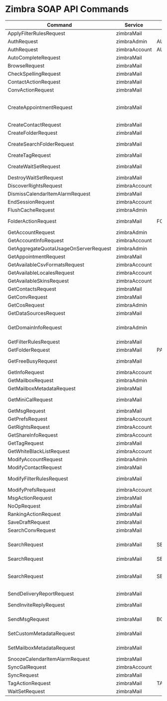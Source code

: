# Zimbra SOAP API Commands

| Command                               | Service       | Arguments         | Requires                       | Captures              | Note                                                                                               |
| ------------------------------------- | ------------- | ----------------- | ------------------------------ | --------------------- | -------------------------------------------------------------------------------------------------- |
| ApplyFilterRulesRequest               | zimbraMail    |                   | AUTHTOKEN,FILTER               |                       | query "test"                                                                                       |
| AuthRequest                           | zimbraAdmin   | AUTHTYPE          |                                | ADMINAUTHTOKEN        | AUTHTYPE=admin                                                                                     |
| AuthRequest                           | zimbraAccount | AUTHTYPE          |                                | AUTHTOKEN             | AUTHTYPE=user                                                                                      |
| AutoCompleteRequest                   | zimbraMail    |                   | AUTHTOKEN                      |                       | name "user"                                                                                        |
| BrowseRequest                         | zimbraMail    |                   | AUTHTOKEN                      |                       | browseBy "domains"                                                                                 |
| CheckSpellingRequest                  | zimbraMail    |                   | AUTHTOKEN                      |                       | text "This is a spelling chck tert."                                                               |
| ContactActionRequest                  | zimbraMail    |                   | AUTHTOKEN,CONTACT              |                       | action "tag" "test"                                                                                |
| ConvActionRequest                     | zimbraMail    |                   | AUTHTOKEN,CONVERSATION         |                       | action "read"                                                                                      |
| CreateAppointmentRequest              | zimbraMail    |                   | AUTHTOKEN                      |                       | name "soaptest appointment" content "just a test" s "20170628T110000" e "20170628T120000"          |
| CreateContactRequest                  | zimbraMail    |                   | AUTHTOKEN                      |                       | lastName "Testing"                                                                                 |
| CreateFolderRequest                   | zimbraMail    |                   | AUTHTOKEN                      |                       | name soaptest                                                                                      |
| CreateSearchFolderRequest             | zimbraMail    |                   | AUTHTOKEN                      |                       | name soapsearchtest query "Testing" l "1"                                                          |
| CreateTagRequest                      | zimbraMail    |                   | AUTHTOKEN                      |                       | creates soaptest tag                                                                               |
| CreateWaitSetRequest                  | zimbraMail    |                   | AUTHTOKEN                      | WAITSETID, WAITSETSEQ |                                                                                                    |
| DestroyWaitSetRequest                 | zimbraMail    |                   | AUTHTOKEN,WAITSETID            |                       |                                                                                                    |
| DiscoverRightsRequest                 | zimbraAccount |                   | AUTHTOKEN                      |                       | right sendAs ???                                                                                   |
| DismissCalendarItemAlarmRequest       | zimbraMail    |                   | AUTHTOKEN                      |                       |                                                                                                    |
| EndSessionRequest                     | zimbraAccount |                   | AUTHTOKEN                      |                       |                                                                                                    |
| FlushCacheRequest                     | zimbraAdmin   |                   | ADMINAUTHTOKEN                 |                       |                                                                                                    |
| FolderActionRequest                   | zimbraMail    | FOLDERACTIONTYPE  | AUTHTOKEN,FOLDER               |                       | FOLDERACTIONTYPE read,delete supported                                                             |
| GetAccountRequest                     | zimbraAdmin   |                   | ADMINAUTHTOKEN                 | ACCOUNTID             |                                                                                                    |
| GetAccountInfoRequest                 | zimbraAccount |                   | AUTHTOKEN                      |                       |                                                                                                    |
| GetAggregateQuotaUsageOnServerRequest | zimbraAdmin   |                   | ADMINAUTHTOKEN                 |                       |                                                                                                    |
| GetAppointmentRequest                 | zimbraMail    |                   | AUTHTOKEN,APPOINTMENT          |                       |                                                                                                    |
| GetAvailableCsvFormatsRequest         | zimbraAccount |                   | AUTHTOKEN                      |                       |                                                                                                    |
| GetAvailableLocalesRequest            | zimbraAccount |                   | AUTHTOKEN                      |                       |                                                                                                    |
| GetAvailableSkinsRequest              | zimbraAccount |                   | AUTHTOKEN                      |                       |                                                                                                    |
| GetContactsRequest                    | zimbraMail    |                   | AUTHTOKEN                      | CONTACT               |                                                                                                    |
| GetConvRequest                        | zimbraMail    |                   | AUTHTOKEN,CONVERSATION         |                       |                                                                                                    |
| GetCosRequest                         | zimbraAdmin   |                   | ADMINAUTHTOKEN                 |                       |                                                                                                    |
| GetDataSourcesRequest                 | zimbraMail    |                   | AUTHTOKEN                      |                       |                                                                                                    |
| GetDomainInfoRequest                  | zimbraAdmin   |                   |                                |                       | domain name "zimbra07.loadatest.synacor.com" \# need to fix                                        |
| GetFilterRulesRequest                 | zimbraMail    |                   | AUTHTOKEN                      | FILTER                |                                                                                                    |
| GetFolderRequest                      | zimbraMail    | PATH              | AUTHTOKEN                      | FOLDER                | PATH defaults to "/inbox"                                                                          |
| GetFreeBusyRequest                    | zimbraMail    |                   | AUTHTOKEN                      |                       | s 1501570800000 e 1504249200000                                                                    |
| GetInfoRequest                        | zimbraAccount |                   | AUTHTOKEN                      |                       |                                                                                                    |
| GetMailboxRequest                     | zimbraAdmin   |                   | ADMINAUTHTOKEN,ACCOUNTID       |                       |                                                                                                    |
| GetMailboxMetadataRequest             | zimbraMail    |                   | AUTHTOKEN                      |                       | section "zwc:test" ???                                                                             |
| GetMiniCalRequest                     | zimbraMail    |                   | AUTHTOKEN                      |                       | s 1501570800000 e 1504249200000                                                                    |
| GetMsgRequest                         | zimbraMail    |                   | AUTHTOKEN,MESSAGE              |                       |                                                                                                    |
| GetPrefsRequest                       | zimbraAccount |                   | AUTHTOKEN                      |                       |                                                                                                    |
| GetRightsRequest                      | zimbraAccount |                   | AUTHTOKEN                      |                       |                                                                                                    |
| GetShareInfoRequest                   | zimbraAccount |                   | AUTHTOKEN                      |                       |                                                                                                    |
| GetTagRequest                         | zimbraMail    |                   | AUTHTOKEN                      | TAG                   |                                                                                                    |
| GetWhiteBlackListRequest              | zimbraAccount |                   | AUTHTOKEN                      |                       |                                                                                                    |
| ModifyAccountRequest                  | zimbraAdmin   |                   | ADMINAUTHTOKEN,ACCOUNTID       |                       | zimbraPrefIMFlashTitle FALSE                                                                       |
| ModifyContactRequest                  | zimbraMail    |                   | AUTHTOKEN,CONTACT              |                       | lastName Testing                                                                                   |
| ModifyFilterRulesRequest              | zimbraMail    |                   | AUTHTOKEN                      |                       | name "Testing" bodyTest "Testing" actionDiscard                                                    |
| ModifyPrefsRequest                    | zimbraAccount |                   | AUTHTOKEN                      |                       | zimbraPrefIMFlashIcon FALSE                                                                        |
| MsgActionRequest                      | zimbraMail    |                   | AUTHTOKEN,MESSAGE              |                       | action "read"                                                                                      |
| NoOpRequest                           | zimbraMail    |                   | AUTHTOKEN                      |                       |                                                                                                    |
| RankingActionRequest                  | zimbraMail    |                   | AUTHTOKEN                      |                       |                                                                                                    |
| SaveDraftRequest                      | zimbraMail    |                   | AUTHTOKEN                      |                       | creates new                                                                                        |
| SearchConvRequest                     | zimbraMail    |                   | AUTHTOKEN,CONVERSATION         |                       | search string "Test"                                                                               |
| SearchRequest                         | zimbraMail    | SEARCHTYPE,SEARCH | AUTHTOKEN                      | APPOINTMENT           | SEARCHTYPE=appointment, SEARCH "\*" is handy with GetAppointmentRequest                            |
| SearchRequest                         | zimbraMail    | SEARCHTYPE,SEARCH | AUTHTOKEN                      | CONVERSATION          | SEARCHTYPE=conversation                                                                            |
| SearchRequest                         | zimbraMail    | SEARCHTYPE,SEARCH | AUTHTOKEN                      | MESSAGE,COMPNUM       | SEARCHTYPE=message, using SEARCH "is:invite not from:${USER}" is handy with SendInviteReplyRequest |
| SendDeliveryReportRequest             | zimbraMail    |                   | AUTHTOKEN,MESSAGE              |                       |                                                                                                    |
| SendInviteReplyRequest                | zimbraMail    |                   | AUTHTOKEN,MESSAGE,COMPNUM      |                       | MESSAGE must have a calendar invite inside at COMPNUM                                              |
| SendMsgRequest                        | zimbraMail    | BODY              | AUTHTOKEN                      |                       | address ("user1"-\>"user5") content ...                                                            |
| SetCustomMetadataRequest              | zimbraMail    |                   | AUTHTOKEN,MESSAGE              |                       | section "zwc:test" key "foo" value "bar"                                                           |
| SetMailboxMetadataRequest             | zimbraMail    |                   | AUTHTOKEN                      |                       | section "zwc:test" key "foo" value "bar"                                                           |
| SnoozeCalendarItemAlarmRequest        | zimbraMail    |                   | AUTHTOKEN                      |                       |                                                                                                    |
| SyncGalRequest                        | zimbraAccount |                   | AUTHTOKEN                      | GALTOKEN              |                                                                                                    |
| SyncRequest                           | zimbraMail    |                   | AUTHTOKEN                      | SYNCTOKEN             |                                                                                                    |
| TagActionRequest                      | zimbraMail    | TAGACTIONTYPE     | AUTHTOKEN,TAG                  |                       |                                                                                                    |
| WaitSetRequest                        | zimbraMail    |                   | AUTHTOKEN,WAITSETID,WAITSETSEQ |                       |                                                                                                    |
